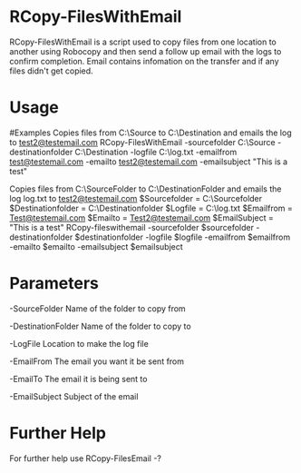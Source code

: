 # RCopy-FilesWithEmail

RCopy-FilesWithEmail is a script used to copy files from one location to another using Robocopy and then send a follow up email with the logs to confirm completion. Email contains infomation on the transfer and if any files didn't get copied.

# Usage
#Examples
Copies files from C:\Source to C:\Destination and emails the log to test2@testemail.com
RCopy-FilesWithEmail -sourcefolder C:\Source -destinationfolder C:\Destination -logfile C:\log.txt -emailfrom test@testemail.com -emailto test2@testemail.com -emailsubject "This is a test"


Copies files from C:\SourceFolder to C:\DestinationFolder and emails the log log.txt to test2@testemail.com
$Sourcefolder = C:\Sourcefolder
$Destinationfolder = C:\Destinationfolder
$Logfile = C:\log.txt
$Emailfrom = Test@testemail.com
$Emailto = Test2@testemail.com
$EmailSubject = "This is a test"
RCopy-fileswithemail -sourcefolder $sourcefolder -destinationfolder $destinationfolder -logfile $logfile -emailfrom $emailfrom -emailto $emailto -emailsubject $emailsubject 


# Parameters
-SourceFolder <string>
Name of the folder to copy from

-DestinationFolder <string>
Name of the folder to copy to

-LogFile <string>
Location to make the log file

-EmailFrom <string>
The email you want it be sent from

-EmailTo <string>
The email it is being sent to

-EmailSubject <string>
Subject of the email

# Further Help
For further help use RCopy-FilesEmail -?
